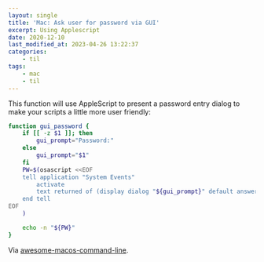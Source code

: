 ```yaml
---
layout: single
title: 'Mac: Ask user for password via GUI'
excerpt: Using Applescript
date: 2020-12-10
last_modified_at: 2023-04-26 13:22:37
categories:
    - til
tags:
    - mac
    - til
---
```


This function will use AppleScript to present a password entry dialog
to make your scripts a little more user friendly:

```bash
function gui_password {
    if [[ -z $1 ]]; then
        gui_prompt="Password:"
    else
        gui_prompt="$1"
    fi
    PW=$(osascript <<EOF
    tell application "System Events"
        activate
        text returned of (display dialog "${gui_prompt}" default answer "" with hidden answer)
    end tell
EOF
    )

    echo -n "${PW}"
}
```

Via
[awesome-macos-command-line](https://git.herrbischoff.com/awesome-macos-command-line/about/functions.md#ask-user-for-password).
